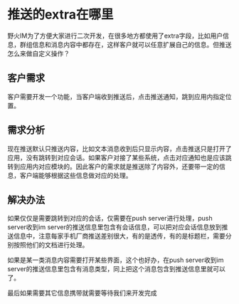 # 推送的extra在哪里
野火IM为了方便大家进行二次开发，在很多地方都使用了extra字段，比如用户信息，群组信息和消息内容中都存在，这样客户就可以任意扩展自己的信息。但推送怎么来做自定义操作？

## 客户需求
客户需要开发一个功能，当客户端收到推送后，点击推送通知，跳到应用内指定位置。

## 需求分析
现在推送默认只推送内容，比如文本消息收到后只显示内容，点击推送只是打开了应用，没有跳转到对应会话。如果客户对接了某些系统，点击对应通知也是应该跳转到应用内对应模块的。因此客户的需求就是推送除了内容外，还要带一定的信息，客户端能够根据这些信息做对应的处理。

## 解决办法
如果仅仅是需要跳转到对应的会话，仅需要在push server进行处理，push server收到im server的推送信息里包含有会话信息，可以把对应会话信息放到推送信息中，注意每家手机厂商推送差别很大，有的是透传，有的是标题栏，需要分别按照他们的文档进行处理。

如果是某一类消息内容需要打开某些界面，这个也好办，在push server收到im server的推送信息里包含有消息类型，同上把这个消息包含到推送信息里就可以了。

最后如果需要其它信息携带就需要等待我们来开发完成
